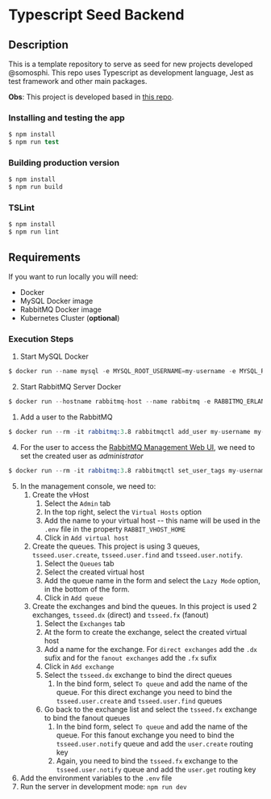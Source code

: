 # Typescript Seed Backend

## Description
This is a template repository to serve as seed for new projects developed @somosphi. This repo uses Typescript as development language, Jest as test framework and other main packages.

**Obs**: This project is developed based in [this repo](https://github.com/somosphi/node-ts-seed).

### Installing and testing the app

```s
$ npm install
$ npm run test
```

### Building production version
 
```s
$ npm install
$ npm run build
```

### TSLint

```s
$ npm install
$ npm run lint
```

## Requirements
If you want to run locally you will need:

- Docker
- MySQL Docker image
- RabbitMQ Docker image
- Kubernetes Cluster (**optional**)

### Execution Steps
1. Start MySQL Docker
```s
$ docker run --name mysql -e MYSQL_ROOT_USERNAME=my-username -e MYSQL_ROOT_PASSWORD=my-secret-pw -p 3306:3306 -d mysql:5.7
```

2. Start RabbitMQ Server Docker
```s
$ docker run --hostname rabbitmq-host --name rabbitmq -e RABBITMQ_ERLANG_COOKIE=my-cookie -p 15672:15672 -p 5672:5672 -d rabbitmq:3.8
```

1. Add a user to the RabbitMQ
```s
$ docker run --rm -it rabbitmq:3.8 rabbitmqctl add_user my-username my-password
```

4. For the user to access the [RabbitMQ Management Web UI](https://www.rabbitmq.com/management.html), we need to set the created user as *administrator*
```s
$ docker run --rm -it rabbitmq:3.8 rabbitmqctl set_user_tags my-username administrator
```

5. In the management console, we need to:
   1. Create the vHost
      1. Select the `Admin` tab
      2. In the top right, select the `Virtual Hosts` option
      3. Add the name to your virtual host -- this name will be used in the `.env` file in the property `RABBIT_VHOST_HOME`
      4. Click in `Add virtual host`
   3. Create the queues. This project is using 3 queues, `tsseed.user.create`, `tsseed.user.find` and `tsseed.user.notify`.
      1. Select the `Queues` tab
      2. Select the created virtual host
      3. Add the queue name in the form and select the `Lazy Mode` option, in the bottom of the form.
      4. Click in `Add queue`
   2. Create the exchanges and bind the queues. In this project is used 2 exchanges, `tsseed.dx` (direct) and `tsseed.fx` (fanout)
      1. Select the `Exchanges` tab
      2. At the form to create the exchange, select the created virtual host
      3. Add a name for the exchange. For `direct exchanges` add the `.dx` sufix and for the `fanout exchanges` add the `.fx` sufix
      4. Click in `Add exchange`
      5. Select the `tsseed.dx` exchange to bind the direct queues
         1. In the bind form, select `To queue` and add the name of the queue. For this direct exchange you need to bind the `tsseed.user.create` and `tsseed.user.find` queues
      6. Go back to the exchange list and select the `tsseed.fx` exchange to bind the fanout queues
         1. In the bind form, select `To queue` and add the name of the queue. For this fanout exchange you need to bind the `tsseed.user.notify` queue and add the `user.create` routing key
         2. Again, you need to bind the `tsseed.fx` exchange to the `tsseed.user.notify` queue and add the `user.get` routing key
6. Add the environment variables to the `.env` file
7. Run the server in development mode: `npm run dev`

